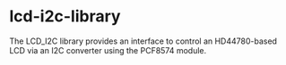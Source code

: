 # lcd-i2c-library
The LCD_I2C library provides an interface to control an HD44780-based LCD via an I2C converter using the PCF8574 module.
